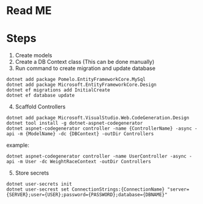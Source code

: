 # Read ME

# Steps
1) Create models
2) Create a DB Context class (This can be done manually)
3) Run command to create migration and update database
```
dotnet add package Pomelo.EntityFrameworkCore.MySql
dotnet add package Microsoft.EntityFrameworkCore.Design
dotnet ef migrations add InitialCreate
dotnet ef database update
```

4) Scaffold Controllers
```
dotnet add package Microsoft.VisualStudio.Web.CodeGeneration.Design
dotnet tool install -g dotnet-aspnet-codegenerator
dotnet aspnet-codegenerator controller -name {ControllerName} -async -api -m {ModelName} -dc {DBContext} -outDir Controllers
```
example:
```
dotnet aspnet-codegenerator controller -name UserController -async -api -m User -dc WeightRaceContext -outDir Controllers
```
5) Store secrets
```
dotnet user-secrets init
dotnet user-secrest set ConnectionStrings:{ConnectionName} "server={SERVER};user={USER};password={PASSWORD};database={DBNAME}"
```